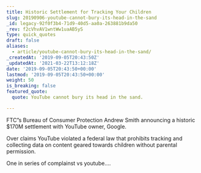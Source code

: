 ```yaml
---
title: Historic Settlement for Tracking Your Children
slug: 20190906-youtube-cannot-bury-its-head-in-the-sand
_id: legacy-92f0f3b4-71d9-40d5-aa0a-263881b9da50
_rev: f2cVhvAV1wntWw1uaAB5yS
type: quick_quotes
draft: false
aliases:
  - article/youtube-cannot-bury-its-head-in-the-sand/
_createdAt: '2019-09-05T20:43:50Z'
_updatedAt: '2021-03-22T13:12:18Z'
date: '2019-09-05T20:43:50+00:00'
lastmod: '2019-09-05T20:43:50+00:00'
weight: 50
is_breaking: false
featured_quote:
  quote: YouTube cannot bury its head in the sand.

---
```

FTC”s Bureau of Consumer Protection Andrew Smith announcing a historic $170M settlement with YouTube owner, Google.

Over claims YouTube violated a federal law that prohibits tracking and collecting data on content geared towards children without parental permission.

One in series of complainst vs youtube….